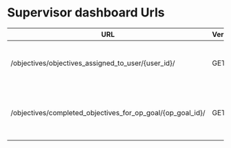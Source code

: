 # Supervisor dashboard Urls

| URL                                                            | Verb   | Functionality                                                |
|----------------------------------------------------------------|--------|--------------------------------------------------------------|
| /objectives/objectives_assigned_to_user/{user_id}/              | GET    | Fetches objectives assigned to a user with the given user ID |
| /objectives/completed_objectives_for_op_goal/{op_goal_id}/      | GET    | Fetches completed objectives for an operational goal         |
